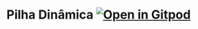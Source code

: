 # Pilha Dinâmica       [![Open in Gitpod](https://gitpod.io/button/open-in-gitpod.svg)](https://gitpod.io/#https://github.com/lucianobajr/AEDS-2P/tree/master/Pilha/Pilha_Dinamica)
